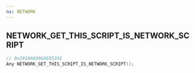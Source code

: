 ```yaml
---
ns: NETWORK
---
```

## NETWORK_GET_THIS_SCRIPT_IS_NETWORK_SCRIPT

```c
// 0x2910669969E9535E
Any NETWORK_GET_THIS_SCRIPT_IS_NETWORK_SCRIPT();
```

